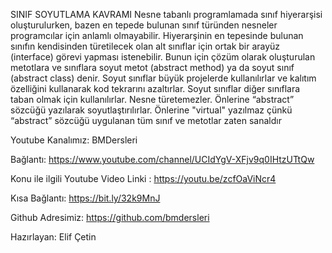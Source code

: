 SINIF SOYUTLAMA KAVRAMI
Nesne tabanlı programlamada sınıf hiyerarşisi oluşturulurken, bazen en tepede bulunan sınıf türünden nesneler programcılar için anlamlı olmayabilir. 
Hiyerarşinin en tepesinde bulunan sınıfın kendisinden türetilecek olan alt sınıflar için ortak bir arayüz (interface) görevi yapması istenebilir. Bunun için çözüm olarak oluşturulan metotlara ve sınıflara soyut metot (abstract method) ya da soyut sınıf (abstract class) denir.
 Soyut sınıflar büyük projelerde kullanılırlar ve kalıtım özelliğini kullanarak kod tekrarını azaltırlar.
 Soyut sınıflar diğer sınıflara taban olmak için kullanılırlar. 
Nesne türetemezler.
 Önlerine “abstract” sözcüğü yazılarak soyutlaştırılırlar. Önlerine "virtual" yazılmaz çünkü “abstract” sözcüğü uygulanan tüm sınıf ve metotlar zaten sanaldır

Youtube Kanalımız: BMDersleri

Bağlantı: https://www.youtube.com/channel/UCIdYgV-XFjv9q0IHtzUTtQw

Konu ile ilgili Youtube Video Linki : https://youtu.be/zcfOaViNcr4

Kısa Bağlantı: https://bit.ly/32k9MnJ

Github Adresimiz: https://github.com/bmdersleri

Hazırlayan: Elif Çetin

